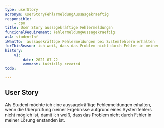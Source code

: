 ```yaml
---
type: userStory
acronym: userStoryFehlermeldungAussasgekraeftig
responsible:
	- cpo
title: User Story aussagekräftige Fehlermeldungen
funcionalRequirement: FehlermeldungAussagekraeftig
asA: studentInf 
iWantTo:  aussagekräftige Fehlermeldungen bei Systemfehlern erhalten
forThisReason: ich weiß, dass das Problem nicht durch Fehler in meiner Lösung enstanden ist
history:
	v1:
		date: 2021-07-22
		comment: initially created
todo:

---
```


## User Story
Als Student möchte ich eine aussagekräftige Fehlermeldungen erhalten, wenn die Überprüfung meiner Ergebnisse aufgrund
eines Systemfehlers nicht möglich ist, damit ich weiß, dass das Problem nicht durch Fehler in meiner Lösung enstanden ist.
